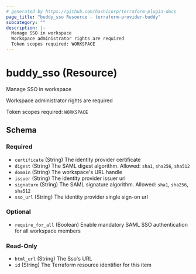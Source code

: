 ```yaml
---
# generated by https://github.com/hashicorp/terraform-plugin-docs
page_title: "buddy_sso Resource - terraform-provider-buddy"
subcategory: ""
description: |-
  Manage SSO in workspace
  Workspace administrator rights are required
  Token scopes required: WORKSPACE
---
```


# buddy_sso (Resource)

Manage SSO in workspace

Workspace administrator rights are required

Token scopes required: `WORKSPACE`



<!-- schema generated by tfplugindocs -->
## Schema

### Required

- `certificate` (String) The identity provider certificate
- `digest` (String) The SAML digest algorithm. Allowed: `sha1`, `sha256`, `sha512`
- `domain` (String) The workspace's URL handle
- `issuer` (String) The identity provider issuer url
- `signature` (String) The SAML signature algorithm. Allowed: `sha1`, `sha256`, `sha512`
- `sso_url` (String) The identity provider single sign-on url

### Optional

- `require_for_all` (Boolean) Enable mandatory SAML SSO authentication for all workspace members

### Read-Only

- `html_url` (String) The Sso's URL
- `id` (String) The Terraform resource identifier for this item


